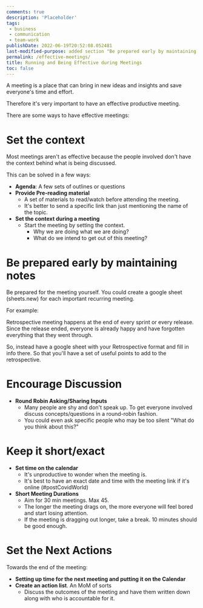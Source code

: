 ```yaml
---
comments: true
description: 'Placeholder' 
tags:
 - business
 - communication
 - team-work
publishDate: 2022-06-19T20:52:08.052481
last-modified-purpose: added section "Be prepared early by maintaining notes"
permalink: /effective-meetings/
title: Running and Being Effective during Meetings
toc: false
---
```


A meeting is a place that can bring in new ideas and insights and save everyone's time and effort.

Therefore it's very important to have an effective productive meeting.

There are some ways to have effective meetings:

# **Set the context**

Most meetings aren't as effective because the people involved don't have the context behind what is being discussed.

This can be solved in a few ways:

- **Agenda**: A few sets of outlines or questions
- **Provide Pre-reading material**
    - A set of materials to read/watch before attending the meeting. 
    - It's better to send a specific link than just mentioning the name of the topic.
- **Set the context during a meeting**
    - Start the meeting by setting the context. 
        - Why we are doing what we are doing?
        - What do we intend to get out of this meeting?

# **Be prepared early by maintaining notes**

Be prepared for the meeting yourself. You could create a google sheet (sheets.new) for each important recurring meeting.

For example:

Retrospective meeting happens at the end of every sprint or every release. Since the release ended, everyone is already happy and have forgotten everything that they went through.

So, instead have a google sheet with your Retrospective format and fill in info there. So that you'll have a set of useful points to add to the retrospective.

# **Encourage Discussion**

- **Round Robin Asking/Sharing Inputs**
    - Many people are shy and don't speak up. To get everyone involved discuss concepts/questions in a round-robin fashion.
    - You could even ask specific people who may be too silent "What do you think about this?"

# **Keep it short/exact**

- **Set time on the calendar**
    - It's unproductive to wonder when the meeting is. 
    - It's best to have an exact date and time with the meeting link if it's online (#postCovidWorld)
- **Short Meeting Durations**
    - Aim for 30 min meetings. Max 45. 
    - The longer the meeting drags on, the more everyone will feel bored and start losing attention.
    - If the meeting is dragging out longer, take a break. 10 minutes should be good enough.

# **Set the Next Actions**

Towards the end of the meeting:

- **Setting up time for the next meeting and putting it on the Calendar**
- **Create an action list**. An MoM of sorts
    - Discuss the outcomes of the meeting and have them written down along with who is accountable for it.